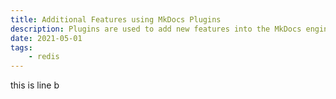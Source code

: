 ```yaml
---
title: Additional Features using MkDocs Plugins
description: Plugins are used to add new features into the MkDocs engine. Those plugins can change the way you manage and write your documents, or even can change the rendered content. This post showes the pluguns used in this site for reference.
date: 2021-05-01
tags:
    - redis
---
```


this is line b